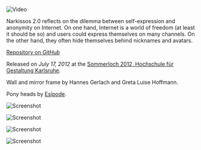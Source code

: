 ![Video](https://www.youtube.com/embed/YzpnV4REJ8M "iframe,16:9")

Narkissos 2.0 reflects on the dilemma between self-expression and anonymity on Internet. On one hand, Internet is a world of freedom (at least it should be so) and users could express themselves on many channels. On the other hand, they often hide themselves behind nicknames and avatars.

[Repository on *GitHub*](https://github.com/KoltesDigital/Narkissos-2.0 "button")

Released on *July 17, 2012* at the [Sommerloch 2012, Hochschule für Gestaltung Karlsruhe](http://www.hfg-karlsruhe.de/sommerloch).

Wall and mirror frame by Hannes Gerlach and Greta Luise Hoffmann.

Pony heads by [Esipode](http://esipode.deviantart.com/).

![Screenshot](https://github.com/KoltesDigital/Narkissos-2.0/raw/master/screenshots/Sun_Jul_22_14_06_14_2012.jpg "halfwidth")

![Screenshot](https://github.com/KoltesDigital/Narkissos-2.0/raw/master/screenshots/Thu_Jul_19_18_59_32_2012.jpg "halfwidth")

![Screenshot](https://github.com/KoltesDigital/Narkissos-2.0/raw/master/screenshots/Tue_Jul_17_20_45_26_2012.jpg "halfwidth")

![Screenshot](https://github.com/KoltesDigital/Narkissos-2.0/raw/master/screenshots/Tue_Jul_17_20_59_11_2012.jpg "halfwidth")
